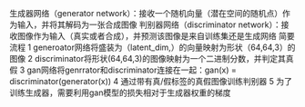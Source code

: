 生成器网络（generator network）：接收一个随机向量（潜在空间的随机点）作为输入，并将其解码为一张合成图像
判别器网络（discriminator network）：接收图像作为输入（真实或者合成），并预测该图像是来自训练集还是生成网络
简要流程
1 generoator网络将盛装为（latent_dim,）的向量映射为形状（64,64,3）的图像
2 discriminator将形状(64,64,3)的图像映射为一个二进制分数，并判定其真假
3 gan网络将genrrator和discriminator连接在一起：gan(x) = discriminator(generator(x))
4 通过带有真/假标签的真假图像训练判别器
5 为了训练生成器，需要利用gan模型的损失相对于生成器权重的梯度

